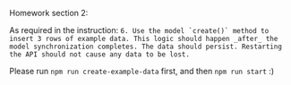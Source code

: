 Homework section 2:

As required in the instruction:
```6. Use the model `create()` method to insert 3 rows of example data. This logic should happen _after_ the model synchronization completes. The data should persist. Restarting the API should not cause any data to be lost.```

Please run `npm run create-example-data` first, and then `npm run start` :)
